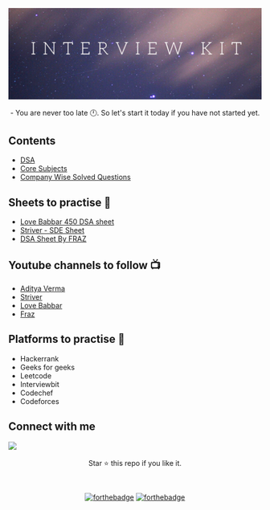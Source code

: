 <p align="center">
    <img src="https://github.com/Debashish-hub/INTERVIEW-KIT/blob/main/Interview%20kit.png" />
</p>
<p align="center">
- You are never too late 🕛. So let's start it today if you have not started yet.
</p>


## Contents
- [DSA](https://github.com/Debashish-hub/INTERVIEW-KIT/tree/main/DSA)
- [Core Subjects](https://github.com/Debashish-hub/INTERVIEW-KIT/tree/main/CORE%20SUBJECTS)
- [Company Wise Solved Questions](https://github.com/Debashish-hub/INTERVIEW-KIT/tree/main/COMPANY%20WISE)

## Sheets to practise 📗
- [Love Babbar 450 DSA sheet](https://drive.google.com/file/d/1FMdN_OCfOI0iAeDlqswCiC2DZzD4nPsb/view)
- [Striver - SDE Sheet](https://takeuforward.org/interviews/strivers-sde-sheet-top-coding-interview-problems/)
- [DSA Sheet By FRAZ](https://docs.google.com/spreadsheets/d/1-wKcV99KtO91dXdPkwmXGTdtyxAfk1mbPXQg81R9sFE/edit#gid=0)

## Youtube channels to follow 📺
- [Aditya Verma](https://www.youtube.com/channel/UC5WO7o71wvxMxEtLRkPhiQQ)
- [Striver](https://www.youtube.com/channel/UCJskGeByzRRSvmOyZOz61ig)
- [Love Babbar](https://www.youtube.com/channel/UCldyi11QYNXYXiLjVbyw5dA)
- [Fraz](https://www.youtube.com/channel/UC81Q2wnuk5KqOFVgAbq4nUw)

## Platforms to practise 🔑
- Hackerrank
- Geeks for geeks
- Leetcode
- Interviewbit
- Codechef
- Codeforces


## Connect with me
<a href="https://www.linkedin.com/in/debashish-kumar-sahoo-784948193/">
    <img src="https://img.shields.io/badge/LinkedIn-0077B5?style=for-the-badge&logo=linkedin&logoColor=white" />
  </a>
  
<p align="center">
 Star ⭐ this repo if you like it.
</p>

<br/>
<div align='center'>

[![forthebadge](https://forthebadge.com/images/badges/built-with-love.svg)](https://forthebadge.com) [![forthebadge](https://forthebadge.com/images/badges/built-with-swag.svg)](https://forthebadge.com)
 
</div>
